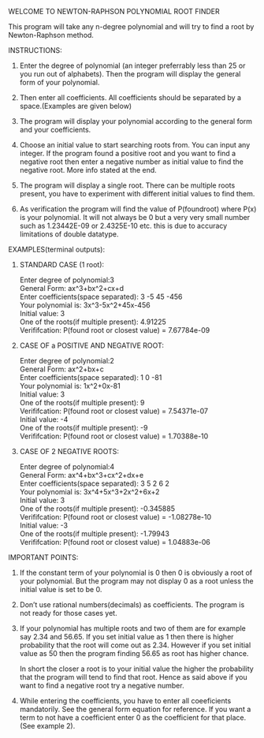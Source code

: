 ﻿WELCOME TO NEWTON-RAPHSON POLYNOMIAL ROOT FINDER

This program will take any n-degree polynomial and will try to find a root by Newton-Raphson method.


INSTRUCTIONS:

1. Enter the degree of polynomial (an integer preferrably less than 25 or you run out of alphabets). Then the program will display the general form of your polynomial.

2. Then enter all coefficients. All coefficients should be separated by a space.(Examples are given below)

3. The program will display your polynomial according to the general form and your coefficients.

4. Choose an initial value to start searching roots from. You can input any integer. If the program found a positive root and you want to find a negative root then enter a negative number as initial value to find the negative 
root. More info stated at the end.

5. The program will display a single root. There can be multiple roots present, you have to experiment with different initial values to find them.

6. As verification the program will find the value of P(foundroot) where P(x) is your polynomial. It will not always be 0 but a very very small number such as 1.23442E-09 or 2.4325E-10 etc. this is due to accuracy limitations of double datatype.

        
       
EXAMPLES(terminal outputs):

1) STANDARD CASE (1 root):

	Enter degree of polynomial:3  
	General Form: ax^3+bx^2+cx+d  
	Enter coefficients(space separated): 3 -5 45 -456  
	Your polynomial is: 3x^3-5x^2+45x-456  
	Initial value: 3  
	One of the roots(if multiple present): 4.91225  
	Verififcation: P(found root or closest value) = 7.67784e-09  

2) CASE OF a POSITIVE AND NEGATIVE ROOT:

	Enter degree of polynomial:2  
	General Form: ax^2+bx+c  
	Enter coefficients(space separated): 1 0 -81  
	Your polynomial is: 1x^2+0x-81  
	Initial value: 3  
	One of the roots(if multiple present): 9  
	Verififcation: P(found root or closest value) = 7.54371e-07  
	Initial value: -4  
	One of the roots(if multiple present): -9  
	Verififcation: P(found root or closest value) = 1.70388e-10  

3) CASE OF 2 NEGATIVE ROOTS:

	Enter degree of polynomial:4  
	General Form: ax^4+bx^3+cx^2+dx+e  
	Enter coefficients(space separated): 3 5 2 6 2  
	Your polynomial is: 3x^4+5x^3+2x^2+6x+2  
	Initial value: 3  
	One of the roots(if multiple present): -0.345885  
	Verififcation: P(found root or closest value) = -1.08278e-10  
	Initial value: -3  
	One of the roots(if multiple present): -1.79943  
	Verififcation: P(found root or closest value) = 1.04883e-06  


IMPORTANT POINTS:

1. If the constant term of your polynomial is 0 then 0 is obviously a root of your polynomial. But the program may not display 0 as a root unless the initial value is set to be 0.

2. Don’t use rational numbers(decimals) as coefficients. The program is not ready for those cases yet.

3. If your polynomial has multiple roots and two of them are for example say 2.34 and 56.65. If you set initial value as 1 then there is higher probability that the root will come out as 2.34. However if you set initial value as 50 then the program finding 56.65 as root has higher chance.

	In short the closer a root is to your initial value the higher the probability that the program will tend to find that root. Hence as said above if 	    you want to find a negative root try a negative number.

4. While entering the coefficients, you have to enter all coeeficients mandatorily. See the general form equation for reference. If you want a term to not have a coefficient enter 0 as the coefficient for that place.(See example 2).

	
	 	







 
